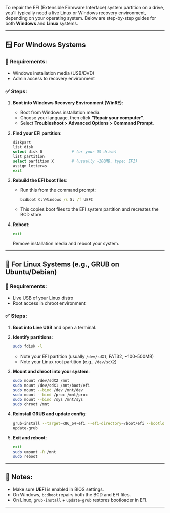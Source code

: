 To repair the EFI (Extensible Firmware Interface) system partition on a drive, you'll typically need a live Linux or Windows recovery environment, depending on your operating system. Below are step-by-step guides for both **Windows** and **Linux** systems.

---

## 🪟 **For Windows Systems**

### 🔧 Requirements:

* Windows installation media (USB/DVD)
* Admin access to recovery environment

### ✅ Steps:

1. **Boot into Windows Recovery Environment (WinRE)**:

   * Boot from Windows installation media.
   * Choose your language, then click **"Repair your computer"**.
   * Select **Troubleshoot > Advanced Options > Command Prompt**.

2. **Find your EFI partition**:

   ```bash
   diskpart
   list disk
   select disk 0             # (or your OS drive)
   list partition
   select partition X        # (usually ~100MB, type: EFI)
   assign letter=s
   exit
   ```

3. **Rebuild the EFI boot files**:

   * Run this from the command prompt:

     ```cmd
     bcdboot C:\Windows /s S: /f UEFI
     ```
   * This copies boot files to the EFI system partition and recreates the BCD store.

4. **Reboot**:

   ```cmd
   exit
   ```

   Remove installation media and reboot your system.

---

## 🐧 **For Linux Systems (e.g., GRUB on Ubuntu/Debian)**

### 🔧 Requirements:

* Live USB of your Linux distro
* Root access in chroot environment

### ✅ Steps:

1. **Boot into Live USB** and open a terminal.

2. **Identify partitions**:

   ```bash
   sudo fdisk -l
   ```

   * Note your EFI partition (usually `/dev/sdX1`, FAT32, \~100–500MB)
   * Note your Linux root partition (e.g., `/dev/sdX2`)

3. **Mount and chroot into your system**:

   ```bash
   sudo mount /dev/sdX2 /mnt
   sudo mount /dev/sdX1 /mnt/boot/efi
   sudo mount --bind /dev /mnt/dev
   sudo mount --bind /proc /mnt/proc
   sudo mount --bind /sys /mnt/sys
   sudo chroot /mnt
   ```

4. **Reinstall GRUB and update config**:

   ```bash
   grub-install --target=x86_64-efi --efi-directory=/boot/efi --bootloader-id=GRUB
   update-grub
   ```

5. **Exit and reboot**:

   ```bash
   exit
   sudo umount -R /mnt
   sudo reboot
   ```

---

## 🧠 Notes:

* Make sure **UEFI** is enabled in BIOS settings.
* On Windows, `bcdboot` repairs both the BCD and EFI files.
* On Linux, `grub-install` + `update-grub` restores bootloader in EFI.

---
